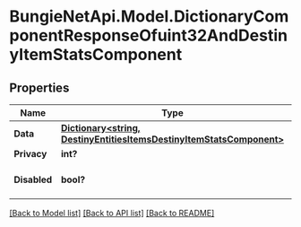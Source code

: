 # BungieNetApi.Model.DictionaryComponentResponseOfuint32AndDestinyItemStatsComponent
## Properties

Name | Type | Description | Notes
------------ | ------------- | ------------- | -------------
**Data** | [**Dictionary<string, DestinyEntitiesItemsDestinyItemStatsComponent>**](DestinyEntitiesItemsDestinyItemStatsComponent.md) |  | [optional] 
**Privacy** | **int?** |  | [optional] 
**Disabled** | **bool?** | If true, this component is disabled. | [optional] 

[[Back to Model list]](../README.md#documentation-for-models) [[Back to API list]](../README.md#documentation-for-api-endpoints) [[Back to README]](../README.md)


